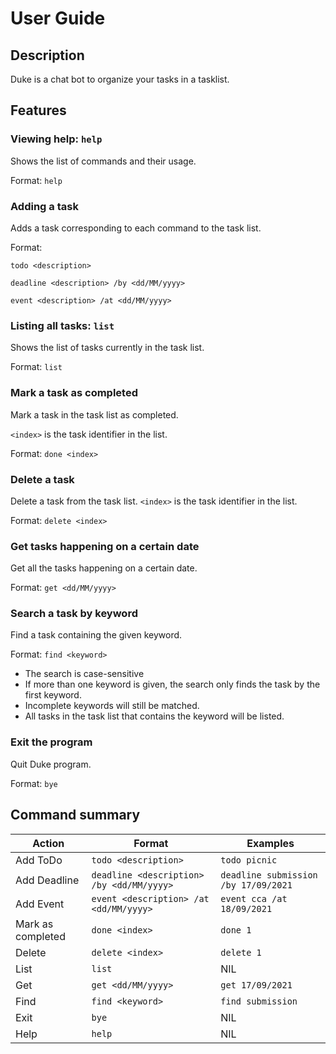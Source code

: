 # User Guide

## Description
Duke is a chat bot to organize your tasks in a tasklist.

## Features 

### Viewing help: `help`

Shows the list of commands and their usage.

Format: `help`

### Adding a task

Adds a task corresponding to each command to the task list.

Format:

`todo <description>`

`deadline <description> /by <dd/MM/yyyy>`

`event <description> /at <dd/MM/yyyy>`

### Listing all tasks: `list`

Shows the list of tasks currently in the task list.

Format: `list`

### Mark a task as completed

Mark a task in the task list as completed. 

`<index>` is the task identifier in the list.

Format: `done <index>`

### Delete a task

Delete a task from the task list. `<index>` is the task identifier in the list.

Format: `delete <index>`

### Get tasks happening on a certain date

Get all the tasks happening on a certain date.

Format: `get <dd/MM/yyyy>`

### Search a task by keyword

Find a task containing the given keyword.

Format: `find <keyword>`
* The search is case-sensitive
* If more than one keyword is given, the search only finds the task by the first keyword.
* Incomplete keywords will still be matched.
* All tasks in the task list that contains the keyword will be listed.

### Exit the program
Quit Duke program.

Format: `bye`

## Command summary

Action | Format | Examples
------ | ------ | --------
Add ToDo | `todo <description>` | `todo picnic`
Add Deadline | `deadline <description> /by <dd/MM/yyyy>` | `deadline submission /by 17/09/2021`
Add Event | `event <description> /at <dd/MM/yyyy>` | `event cca /at 18/09/2021`
Mark as completed | `done <index>` | `done 1`
Delete | `delete <index>` | `delete 1`
List | `list` | NIL
Get | `get <dd/MM/yyyy>` | `get 17/09/2021`
Find | `find <keyword>` | `find submission`
Exit | `bye` | NIL
Help | `help` | NIL
